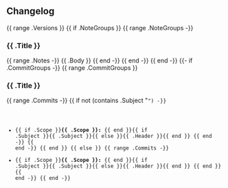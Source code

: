 ## Changelog

{{ range .Versions }}
{{ if .NoteGroups }}
{{ range .NoteGroups -}}
### {{ .Title }}
{{ range .Notes -}}
{{ .Body }}
{{ end -}}
{{ end -}}
{{ end -}}
{{- if .CommitGroups -}}
{{ range .CommitGroups }}
### {{ .Title }}
{{ range .Commits -}}
{{ if not (contains .Subject "<code>") -}}
- {{ if .Scope }}**{{ .Scope }}:** {{ end }}{{ if .Subject }}{{ .Subject }}{{ else }}{{ .Header }}{{ end }}
{{ end -}}
{{ end -}}
{{ end }}
{{ else }}
{{ range .Commits -}}
- {{ if .Scope }}**{{ .Scope }}:** {{ end }}{{ if .Subject }}{{ .Subject }}{{ else }}{{ .Header }}{{ end }}
{{ end }}
{{ end -}}
{{ end -}}
